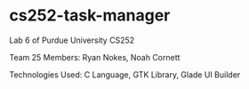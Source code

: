 # cs252-task-manager
Lab 6 of Purdue University CS252

Team 25
Members: Ryan Nokes, Noah Cornett

Technologies Used:
C Language, GTK Library, Glade UI Builder
